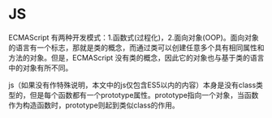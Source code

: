 # JS

ECMAScript 有两种开发模式：1.函数式(过程化)，2.面向对象(OOP)。面向对象的语言有一个标志，那就是类的概念，而通过类可以创建任意多个具有相同属性和方法的对象。但是，ECMAScript 没有类的概念，因此它的对象也与基于类的语言中的对象有所不同。

js（如果没有作特殊说明，本文中的js仅包含ES5以内的内容）本身是没有class类型的，但是每个函数都有一个prototype属性。prototype指向一个对象，当函数作为构造函数时，prototype则起到类似class的作用。

